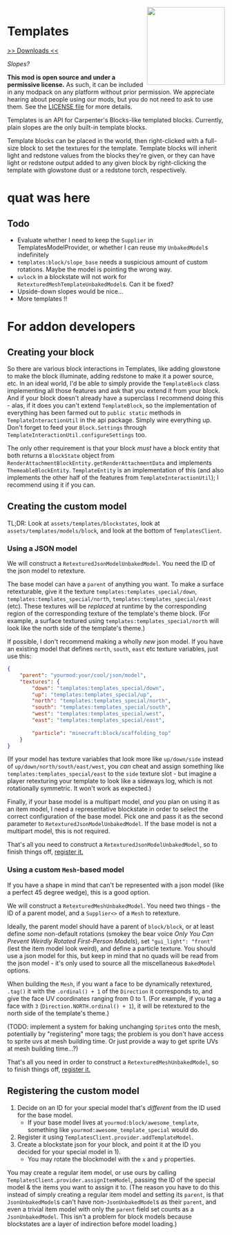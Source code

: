 <img src="icon.png" align="right" width="180px"/>

# Templates

[>> Downloads <<](https://github.com/CottonMC/Templates/releases)

*Slopes?*

**This mod is open source and under a permissive license.** As such, it can be included in any modpack on any platform without prior permission. We appreciate hearing about people using our mods, but you do not need to ask to use them. See the [LICENSE file](LICENSE) for more details.

Templates is an API for Carpenter's Blocks-like templated blocks. Currently, plain slopes are the only built-in template blocks.

Template blocks can be placed in the world, then right-clicked with a full-size block to set the textures for the template. Template blocks will inherit light and redstone values from the blocks they're given, or they can have light or redstone output added to any given block by right-clicking the template with glowstone dust or a redstone torch, respectively.

# quat was here

## Todo

* Evaluate whether I need to keep the `Supplier` in TemplatesModelProvider, or whether I can reuse my `UnbakedModel`s indefinitely
* `templates:block/slope_base` needs a suspicious amount of custom rotations. Maybe the model is pointing the wrong way.
* `uvlock` in a blockstate will not work for `RetexturedMeshTemplateUnbakedModel`s. Can it be fixed?
* Upside-down slopes would be nice...
* More templates !!

# For addon developers

## Creating your block

So there are various block interactions in Templates, like adding glowstone to make the block illuminate, adding redstone to make it a power source, etc. In an ideal world, I'd be able to simply provide the `TemplateBlock` class implementing all those features and ask that you extend it from your block. And if your block doesn't already have a superclass I recommend doing this - alas, if it does you can't extend `TemplateBlock`, so the implementation of everything has been farmed out to `public static` methods in `TemplateInteractionUtil` in the api package. Simply wire everything up. Don't forget to feed your `Block.Settings` through `TemplateInteractionUtil.configureSettings` too.

The only other requirement is that your block *must* have a block entity that both returns a `BlockState` object from `RenderAttachmentBlockEntity.getRenderAttachmentData` and implements `ThemeableBlockEntity`. `TemplateEntity` is an implementation of this (and also implements the other half of the features from `TemplateInteractionUtil`); I recommend using it if you can.

## Creating the custom model

TL;DR: Look at `assets/templates/blockstates`, look at `assets/templates/models/block`, and look at the bottom of `TemplatesClient`.

### Using a JSON model

We will construct a `RetexturedJsonModelUnbakedModel`. You need the ID of the json model to retexture.

The base model can have a `parent` of anything you want. To make a surface retexturable, give it the texture `templates:templates_special/down`, `templates:templates_special/north`, `templates:templates_special/east` (etc). These textures will be *replaced* at runtime by the corresponding region of the corresponding texture of the template's theme block. (For example, a surface textured using `templates:templates_special/north` will look like the north side of the template's theme.)

If possible, I don't recommend making a wholly *new* json model. If you have an existing model that defines `north`, `south`, `east` etc texture variables, just use this:

```json
{
	"parent": "yourmod:your/cool/json/model",
	"textures": {
		"down": "templates:templates_special/down",
		"up": "templates:templates_special/up",
		"north": "templates:templates_special/north",
		"south": "templates:templates_special/south",
		"west": "templates:templates_special/west",
		"east": "templates:templates_special/east",
		
		"particle": "minecraft:block/scaffolding_top"
	}
}
```

(If your model has texture variables that look more like `up/down/side` instead of `up/down/north/south/east/west`, you *can* cheat and assign something like `templates:templates_special/east` to the `side` texture slot - but imagine a player retexturing your template to look like a sideways log, which is not rotationally symmetric. It won't work as expected.)

Finally, if your base model is a multipart model, *and* you plan on using it as an item model, I need a representative blockstate in order to select the correct configuration of the base model. Pick one and pass it as the second parameter to `RetexturedJsonModelUnbakedModel`. If the base model is not a multipart model, this is not required.

That's all you need to construct a `RetexturedJsonModelUnbakedModel`, so to finish things off, [register it.](#registering-the-custom-model)

### Using a custom `Mesh`-based model

If you have a shape in mind that can't be represented with a json model (like a perfect 45 degree wedge), this is a good option.

We will construct a `RetexturedMeshUnbakedModel`. You need two things - the ID of a parent model, and a `Supplier<>` of a `Mesh` to retexture.

Ideally, the parent model should have a parent of `block/block`, or at least define *some* non-default rotations (smokey the bear voice *Only You Can Prevent Weirdly Rotated First-Person Models*), set `"gui_light": "front"` (lest the item model look weird), and define a particle texture. You should use a json model for this, but keep in mind that no quads will be read from the json model - it's only used to source all the miscellaneous `BakedModel` options.

When building the `Mesh`, if you want a face to be dynamically retextured, `.tag()` it with the `.ordinal() + 1` of the `Direction` it corresponds to, and give the face UV coordinates ranging from 0 to 1. (For example, if you tag a face with `3` (`Direction.NORTH.ordinal() + 1`), it will be retextured to the north side of the template's theme.)

(TODO: implement a system for baking unchanging `Sprite`s onto the mesh, potentially by "registering" more tags; the problem is you don't have access to sprite uvs at mesh building time. Or just provide a way to get sprite UVs at mesh building time...?)

That's all you need in order to construct a `RetexturedMeshUnbakedModel`, so to finish things off, [register it.](#registering-the-custom-model)

## Registering the custom model

1. Decide on an ID for your special model that's *different* from the ID used for the base model.
   * If your base model lives at `yourmod:block/awesome_template`, something like `yourmod:awesome_template_special` would do.
2. Register it using `TemplatesClient.provider.addTemplateModel`.
3. Create a blockstate json for your block, and point it at the ID you decided for your special model in 1).
   * You may rotate the blockmodel with the `x` and `y` properties.

You may create a regular item model, or use ours by calling `TemplatesClient.provider.assignItemModel`, passing the ID of the special model & the items you want to assign it to. (The reason you have to do this instead of simply creating a regular item model and setting its `parent`, is that `JsonUnbakedModel`s can't have non-`JsonUnbakedModel`s as their `parent`, and even a trivial item model with only the `parent` field set counts as a `JsonUnbakedModel`. This isn't a problem for block models because blockstates are a layer of indirection before model loading.)